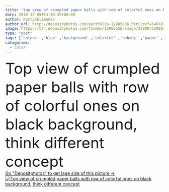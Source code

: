 ```yaml
---
title: 'top view of crumpled paper balls with row of colorful ones on black background, think different concept'
date: 2018-12-05T14:10:39+00:00
author: KostyaKlimenko
author_url: http://depositphotos.com/portfolio-12985656.html?ref=64678756
image: https://st4.depositphotos.com/thumbs/12985656/image/22888/228884036/api_thumb_450.jpg?forcejpeg=true
type: "post"
tags: ['colors' ,'blue' ,'background' ,'colorful' ,'nobody' ,'paper' ,'business' ,'ideas' ,'success' ,'texture' ,'black' ,'creativity' ,'imagination' ,'backdrop' ,'creative' ,'concept' ,'planning' ,'project' ,'textured' ,'achievement' ,'solution' ,'strategy' ,'plan' ,'conceptual' ,'choice' ,'arrangement' ,'arranged' ,'top view' ,'think different' ,'crumpled paper balls' ]
categories: 
  - color
---
```

<div aling="center">
            <font size="60"> Top view of crumpled paper balls with row of colorful ones on black background, think different concept</font>   
</div>
<div>
    <a href='https://depositphotos.com/228884036/stock-photo-top-view-crumpled-paper-balls.html?ref=64678756' target=_blank > Go "Depositphotos" to get lage size of this picture ->
        <img href='https://depositphotos.com/228884036/stock-photo-top-view-crumpled-paper-balls.html?ref=64678756' src='https://st4.depositphotos.com/12985656/22888/i/950/depositphotos_228884036-stock-photo-top-view-crumpled-paper-balls.jpg?forcejpeg=true' alt='Top view of crumpled paper balls with row of colorful ones on black background, think different concept' >
    </a>
</div>
